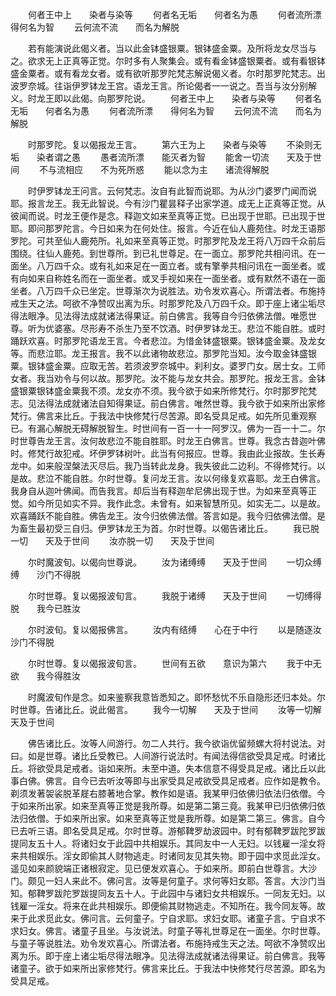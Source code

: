 <!-- { "loadSidebar": true } -->
　　何者王中上　　染者与染等
　　何者名无垢　　何者名为愚
　　何者流所漂　　得何名为智
　　云何流不流　　而名为解脱

　　若有能演说此偈义者。当以此金钵盛银粟。银钵盛金粟。及所将龙女尽当与之。欲求无上正真等正觉。尔时多有人聚集会。或有看金钵盛银粟者。或有看银钵盛金粟者。或有看龙女者。或有欲听那罗陀梵志解说偈义者。尔时那罗陀梵志。出波罗奈城。往诣伊罗钵龙王宫。语龙王言。所论偈者一一说之。吾当与汝分别解义。时龙王即以此偈。向那罗陀说。
　　何者王中上　　染者与染等
　　何者名无垢　　何者名为愚
　　何者流所漂　　得何名为智
　　云何流不流　　而名为解脱

　　时那罗陀。复以偈报龙王言。
　　第六王为上　　染者与染等
　　不染则无垢　　染者谓之愚
　　愚者流所漂　　能灭者为智
　　能舍一切流　　天及于世间
　　不与流相应　　不为死所惑
　　能以念为主　　诸流得解脱

　　时伊罗钵龙王问言。云何梵志。汝自有此智而说耶。为从沙门婆罗门闻而说耶。报言龙王。我无此智说。今有沙门瞿昙释子出家学道。成无上正真等正觉。从彼闻而说。时龙王便作是念。释迦文如来至真等正觉。已出现于世耶。已出现于世耶。即问那罗陀言。今日如来为在何处住。报言。今近在仙人鹿苑住。时龙王语那罗陀。可共至仙人鹿苑所。礼如来至真等正觉。时那罗陀及龙王将八万四千众前后围绕。往仙人鹿苑。到世尊所。到已礼世尊足。在一面立。那罗陀共相问讯。在一面坐。八万四千众。或有礼如来足在一面立者。或有擎拳共相问讯在一面坐者。或有向如来自称姓名而在一面坐者。或叉手视如来在一面坐者。或有默然不语在一面坐者。八万四千众已坐定。世尊渐次为说胜法。劝令发欢喜心。所谓法者。布施持戒生天之法。呵欲不净赞叹出离为乐。时那罗陀及八万四千众。即于座上诸尘垢尽得法眼净。见法得法成就诸法得果证。前白佛言。我等自今归依佛法僧。唯愿世尊。听为优婆塞。尽形寿不杀生乃至不饮酒。时伊罗钵龙王。悲泣不能自胜。或时踊跃欢喜。时那罗陀语龙王言。今者悲泣。为惜金钵盛银粟。银钵盛金粟。及龙女等。而悲泣耶。龙王报言。我不以此诸物故悲泣。那罗陀当知。汝今取金钵盛银粟。银钵盛金粟。应取无苦。若须波罗奈城中。刹利女。婆罗门女。居士女。工师女者。我当劝令与何以故。那罗陀。汝不能与龙女共会。那罗陀。报龙王言。金钵盛银粟银钵盛金粟我不须。龙女亦不须。我今欲于如来所修梵行。尔时那罗陀梵志。见法得法成就诸法自知得果证。前白佛言。唯然世尊。我今欲于如来所出家修梵行。佛言来比丘。于我法中快修梵行尽苦源。即名受具足戒。如先所见重观察已。有漏心解脱无碍解脱智生。时世间有一百一十一阿罗汉。佛为一百一十二。尔时世尊告龙王言。汝何故悲泣不能自胜耶。时龙王白佛言。世尊。我念古昔迦叶佛时。修梵行故犯戒。坏伊罗钵树叶。此当有何报应。世尊。我由此业报故。生长寿龙中。如来般涅槃法灭尽后。我乃当转此龙身。我失彼此二边利。不得修梵行。以是故。悲泣不能自胜。尔时世尊。复问龙王言。汝以何缘复欢喜耶。龙王白佛言。我身自从迦叶佛闻。而告我言。却后当有释迦牟尼佛出现于世。为如来至真等正觉。如今所见如实不异。我作此念。未曾有。如来智慧所见。如实无二。以是故。欢喜踊跃不能自胜。佛告龙王。汝今归依佛法僧。答言如是。我今归依佛法僧。是为畜生最初受三自归。伊罗钵龙王为首。尔时世尊。以偈告诸比丘。
　　我已脱一切　　天及于世间
　　汝亦脱一切　　天及于世间

　　尔时魔波旬。以偈向世尊说。
　　汝为诸缚缚　　天及于世间
　　一切众缚缚　　沙门不得脱

　　尔时世尊。复以偈报波旬言。
　　我脱于诸缚　　天及于世间
　　一切缚得脱　　我今已胜汝

　　尔时波旬。复以偈报佛言。
　　汝内有结缚　　心在于中行
　　以是随逐汝　　沙门不得脱

　　尔时世尊。复以偈报波旬言。
　　世间有五欲　　意识为第六
　　我于中无欲　　我今得胜汝

　　时魔波旬作是念。如来鉴察我意皆悉知之。即怀愁忧不乐自隐形还归本处。尔时世尊。告诸比丘。说此偈言。
　　我今一切解　　天及于世间
　　汝等一切解　　天及于世间

　　佛告诸比丘。汝等人间游行。勿二人共行。我今欲诣优留频螺大将村说法。对曰。如是世尊。诸比丘受教已。人间游行说法时。有闻法得信欲受具足戒。时诸比丘。将欲受具足戒者。诣如来所。未至中道。失本信意不得受具足戒。诸比丘以此事白佛。佛言。自今已去听汝等即与出家受具足戒欲受具足戒者。应作如是教令。剃须发著袈裟脱革屣右膝著地合掌。教作如是语。我某甲归依佛归依法归依僧。今于如来所出家。如来至真等正觉是我所尊。如是第二第三竟。我某甲已归依佛归依法归依僧。于如来所出家。如来至真等正觉是我所尊。如是第二第三。佛言。自今已去听三语。即名受具足戒。尔时世尊。游郁鞞罗劫波园中。时有郁鞞罗跋陀罗跋提同友五十人。将诸妇女于此园中共相娱乐。其同友中一人无妇。以钱雇一淫女将来共相娱乐。淫女即偷其人财物逃走。时诸同友见其失物。即于园中求觅此淫女。遥见如来颜貌端正诸根寂定。见已便发欢喜心。于如来所。即前白世尊言。大沙门。颇见一妇人来此不。佛问言。汝等是何童子。求何等妇女耶。答言。大沙门当知。郁鞞罗跋陀罗跋提同友五十人。于此园中与诸妇女共相娱乐。一同友无妇。以钱雇一淫女。将来在此共相娱乐。即便偷其财物逃走。不知所在。我今同友等。故来于此求觅此女。佛问言。云何童子。宁自求耶。求妇女耶。诸童子言。宁自求不求妇女。佛言。诸童子且坐。与汝说法。时童子等礼世尊足在一面坐。尔时世尊。与童子等说胜法。劝令发欢喜心。所谓法者。布施持戒生天之法。呵欲不净赞叹出离为乐。即于座上诸尘垢尽得法眼净。见法得法成就诸法得果证。前白佛言。我等诸童子。欲于如来所出家修梵行。佛言来比丘。于我法中快修梵行尽苦源。即名为受具足戒。

